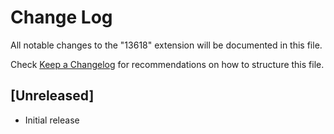 # Change Log

All notable changes to the "13618" extension will be documented in this file.

Check [Keep a Changelog](http://keepachangelog.com/) for recommendations on how to structure this file.

## [Unreleased]

- Initial release